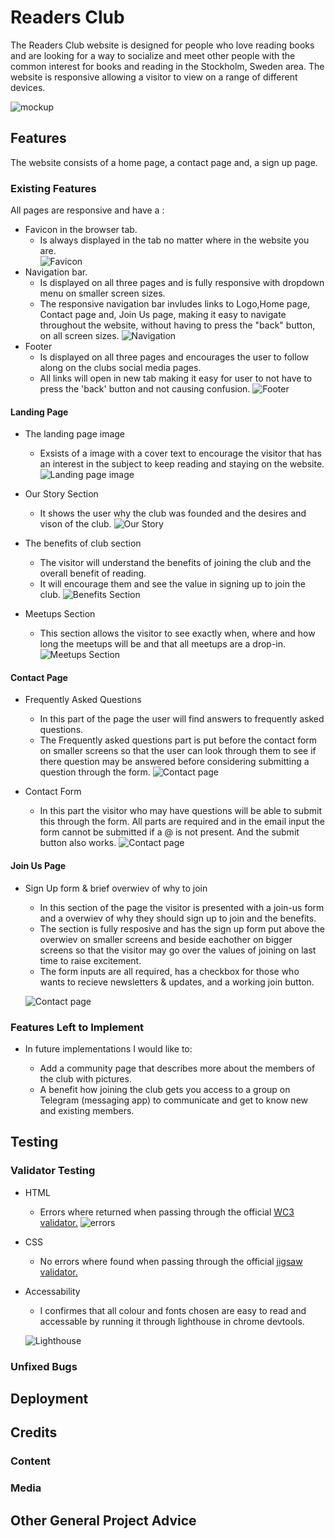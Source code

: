 # Readers Club

The Readers Club website is designed for people who love reading books and are looking for a way to socialize and meet other people with the common interest for books and reading in the Stockholm, Sweden area. The website is responsive allowing a visitor to view on a range of different devices.

![mockup](documentation/mock-up.jpeg)

## Features

The website consists of a home page, a contact page and, a sign up page.

### Existing Features

All pages are responsive and have a :

- Favicon in the browser tab.
  - Is always displayed in the tab no matter where in the website you are.  
    ![Favicon](documentation/favicon.jpeg)
- Navigation bar.
  - Is displayed on all three pages and is fully responsive with dropdown menu on smaller screen sizes.
  - The responsive navigation bar invludes links to Logo,Home page, Contact page and, Join Us page, making it easy to navigate throughout the website, without having to press the "back" button, on all screen sizes.
    ![Navigation](documentation/nav.jpeg)
- Footer
  - Is displayed on all three pages and encourages the user to follow along on the clubs social media pages.
  - All links will open in new tab making it easy for user to not have to press the 'back' button and not causing confusion.
    ![Footer](documentation/footer.jpeg)

#### Landing Page

- The landing page image

  - Exsists of a image with a cover text to encourage the visitor that has an interest in the subject to keep reading and staying on the website.
    ![Landing page image](documentation/home.jpeg)

- Our Story Section

  - It shows the user why the club was founded and the desires and vison of the club.
    ![Our Story](documentation/story.jpeg)

- The benefits of club section

  - The visitor will understand the benefits of joining the club and the overall benefit of reading.
  - It will encourage them and see the value in signing up to join the club.
    ![Benefits Section](documentation/benefit.jpeg)

- Meetups Section
  - This section allows the visitor to see exactly when, where and how long the meetups will be and that all meetups are a drop-in.
    ![Meetups Section](documentation/meetup.jpeg)

#### Contact Page

- Frequently Asked Questions

  - In this part of the page the user will find answers to frequently asked questions.
  - The Frequently asked questions part is put before the contact form on smaller screens so that the user can look through them to see if there question may be answered before considering submitting a question through the form.
    ![Contact page](documentation/faq.jpeg)

- Contact Form
  - In this part the visitor who may have questions will be able to submit this through the form. All parts are required and in the email input the form cannot be submitted if a @ is not present. And the submit button also works.
    ![Contact page](documentation/c-form.jpeg)

#### Join Us Page

- Sign Up form & brief overwiev of why to join

  - In this section of the page the visitor is presented with a join-us form and a overwiev of why they should sign up to join and the benefits.
  - The section is fully resposive and has the sign up form put above the overwiev on smaller screens and beside eachother on bigger screens so that the visitor may go over the values of joining on last time to raise excitement.
  - The form inputs are all required, has a checkbox for those who wants to recieve newsletters & updates, and a working join button.

  ![Contact page](documentation/join.jpeg)

### Features Left to Implement

- In future implementations I would like to:

  - Add a community page that describes more about the members of the club with pictures.
  - A benefit how joining the club gets you access to a group on Telegram (messaging app) to communicate and get to know new and existing members.

## Testing

### Validator Testing

- HTML
  - Errors where returned when passing through the official [WC3 validator.](https://validator.w3.org/nu/?doc=https%3A%2F%2Fdilaraucar.github.io%2Fbook-club%2F)
    ![errors](documentation/html-errors.jpeg)
- CSS
  - No errors where found when passing through the official [jigsaw validator.](https://jigsaw.w3.org/css-validator/validator?uri=https%3A%2F%2Fdilaraucar.github.io%2Fbook-club%2F&profile=css3svg&usermedium=all&warning=1&vextwarning=&lang=sv)
- Accessability

  - I confirmes that all colour and fonts chosen are easy to read and accessable by running it through lighthouse in chrome devtools.

  ![Lighthouse](documentation/lighthouse.jpeg)

### Unfixed Bugs

## Deployment

## Credits

### Content

### Media

## Other General Project Advice
